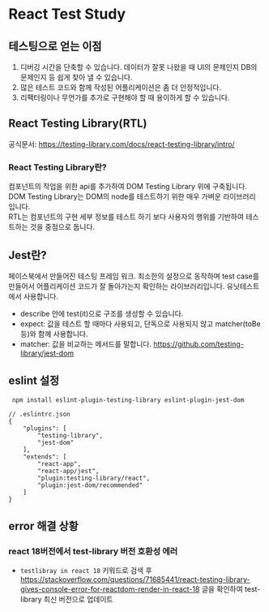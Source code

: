 # React Test Study

## 테스팅으로 얻는 이점

1. 디버깅 시간을 단축할 수 있습니다. 데이터가 잘못 나왔을 때 UI의 문제인지 DB의 문제인지 등 쉽게 찾아 낼 수 있습니다.
2. 많은 테스트 코드와 함께 작성된 어플리케이션은 좀 더 안정적입니다.
3. 리팩터링이나 무언가를 추가로 구현해야 할 때 용이하게 할 수 있습니다.

## React Testing Library(RTL)

공식문서: https://testing-library.com/docs/react-testing-library/intro/

### React Testing Library란?

컴포넌트의 작업을 위한 api를 추가하여 DOM Testing Library 위에 구축됩니다. DOM Testing Library는 DOM의 node를 테스트하기 위한 매우 가벼운 라이브러리 입니다.  
RTL는 컴포넌트의 구현 세부 정보를 테스트 하기 보다 사용자의 행위를 기반하여 테스트하는 것을 중점으로 둡니다.

## Jest란?

페이스북에서 만들어진 테스팅 프레임 워크. 최소한의 설정으로 동작하며 test case를 만들어서 어플리케이션 코드가 잘 돌아가는지 확인하는 라이브러리입니다. 유닛테스트에서 사용합니다.

- describe 안에 test(it)으로 구조를 생성할 수 있습니다.
- expect: 값을 테스트 할 때마다 사용되고, 단독으로 사용되지 않고 matcher(toBe 등)와 함께 사용합니다.
- matcher: 값을 비교하는 메서드를 말합니다.
  https://github.com/testing-library/jest-dom

## eslint 설정

```
 npm install eslint-plugin-testing-library eslint-plugin-jest-dom
```

```
// .eslintrc.json
{
    "plugins": [
        "testing-library",
        "jest-dom"
    ],
    "extends": [
        "react-app",
        "react-app/jest",
        "plugin:testing-library/react",
        "plugin:jest-dom/recommended"
    ]
}
```

## error 해결 상황

### react 18버전에서 test-library 버전 호환성 에러

- `testlibray in react 18` 키워드로 검색 후 https://stackoverflow.com/questions/71685441/react-testing-library-gives-console-error-for-reactdom-render-in-react-18 글을 확인하여 test-library 최신 버전으로 업데이트

